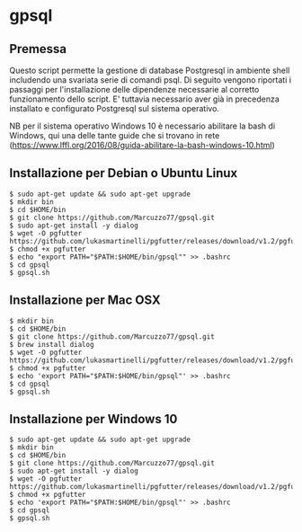 # gpsql
## Premessa
Questo script permette la gestione di database Postgresql in ambiente shell includendo una svariata serie di comandi psql.
Di seguito vengono riportati i passaggi per l'installazione delle dipendenze necessarie al corretto funzionamento dello script.
E' tuttavia necessario aver già in precedenza installato e configurato Postgresql sul sistema operativo.

NB per il sistema operativo Windows 10 è necessario abilitare la bash di Windows, qui una delle tante guide che si trovano in rete (https://www.lffl.org/2016/08/guida-abilitare-la-bash-windows-10.html)

## Installazione per Debian o Ubuntu Linux
```
$ sudo apt-get update && sudo apt-get upgrade
$ mkdir bin
$ cd $HOME/bin
$ git clone https://github.com/Marcuzzo77/gpsql.git
$ sudo apt-get install -y dialog
$ wget -O pgfutter https://github.com/lukasmartinelli/pgfutter/releases/download/v1.2/pgfutter_linux_amd64
$ chmod +x pgfutter
$ echo "export PATH="$PATH:$HOME/bin/gpsql"" >> .bashrc
$ cd gpsql
$ gpsql.sh
```

## Installazione per Mac OSX
```
$ mkdir bin
$ cd $HOME/bin
$ git clone https://github.com/Marcuzzo77/gpsql.git
$ brew install dialog
$ wget -O pgfutter https://github.com/lukasmartinelli/pgfutter/releases/download/v1.2/pgfutter_darwin_amd64
$ chmod +x pgfutter
$ echo 'export PATH="$PATH:$HOME/bin/gpsql"' >> .bashrc
$ cd gpsql
$ gpsql.sh
````

## Installazione per Windows 10
```
$ sudo apt-get update && sudo apt-get upgrade
$ mkdir bin
$ cd $HOME/bin
$ git clone https://github.com/Marcuzzo77/gpsql.git
$ sudo apt-get install -y dialog
$ wget -O pgfutter https://github.com/lukasmartinelli/pgfutter/releases/download/v1.2/pgfutter_linux_amd64
$ chmod +x pgfutter
$ echo 'export PATH="$PATH:$HOME/bin/gpsql"' >> .bashrc
$ cd gpsql
$ gpsql.sh
```
